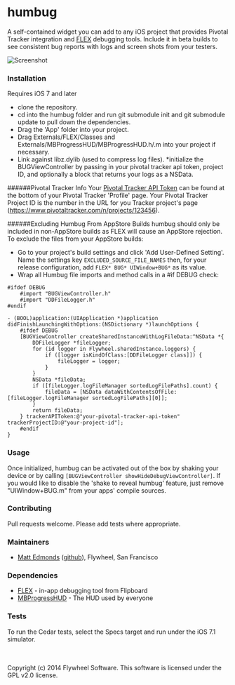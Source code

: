 humbug
======

A self-contained widget you can add to any iOS project that provides Pivotal Tracker integration and [FLEX](https://github.com/Flipboard/FLEX) debugging tools. Include it in beta builds to see consistent bug reports with logs and screen shots from your testers.

![Screenshot](https://github.com/upstartmobile/humbug/blob/master/Readme/screenshot.png?raw=true)

### Installation
Requires iOS 7 and later

* clone the repository.
* cd into the humbug folder and run git submodule init and git submodule update to pull down the dependencies.
* Drag the 'App' folder into your project.
* Drag Externals/FLEX/Classes and Externals/MBProgressHUD/MBProgressHUD.h/.m into your project if necessary.
* Link against libz.dylib (used to compress log files).
*initialize the BUGViewController by passing in your pivotal tracker api token, project ID, and optionally a block that returns your logs as a NSData.

######Pivotal Tracker Info
Your [Pivotal Tracker API Token](https://www.pivotaltracker.com/faq#wherecanifindmyapitoken) can be found at the bottom of your Pivotal Tracker 'Profile' page. Your Pivotal Tracker Project ID is the number in the URL for you Tracker project's page (https://www.pivotaltracker.com/n/projects/123456).

######Excluding Humbug From AppStore Builds
humbug should only be included in non-AppStore builds as FLEX will cause an AppStore rejection. To exclude the files from your AppStore builds:

* Go to your project's build settings and click 'Add User-Defined Setting'. Name the settings key ```EXCLUDED_SOURCE_FILE_NAMES``` then, for your release configuration, add ```FLEX* BUG* UIWindow+BUG*``` as its value. 
* Wrap all Humbug file imports and method calls in a #if DEBUG check:

```objc
#ifdef DEBUG
	#import "BUGViewController.h"
	#import "DDFileLogger.h"
#endif

- (BOOL)application:(UIApplication *)application didFinishLaunchingWithOptions:(NSDictionary *)launchOptions {
    #ifdef DEBUG
    [BUGViewController createSharedInstanceWithLogFileData:^NSData *{
        DDFileLogger *fileLogger;
        for (id logger in Flywheel.sharedInstance.loggers) {
            if ([logger isKindOfClass:[DDFileLogger class]]) {
                fileLogger = logger;
            }
        }
        NSData *fileData;
        if ([fileLogger.logFileManager sortedLogFilePaths].count) {
            fileData = [NSData dataWithContentsOfFile:[fileLogger.logFileManager sortedLogFilePaths][0]];
        }
        return fileData;
    } trackerAPIToken:@"your-pivotal-tracker-api-token" trackerProjectID:@"your-project-id"];
    #endif
}
```

### Usage
Once initialized, humbug can be activated out of the box by shaking your device or by calling ```[BUGViewController showHideDebugViewController]```.
If you would like to disable the 'shake to reveal humbug' feature, just remove "UIWindow+BUG.m" from your apps' compile sources.

### Contributing 
Pull requests welcome. Please add tests where appropriate.

### Maintainers
* [Matt Edmonds](mailto:matthewedmonds@me.com) ([github](https://github.com/medmonds)), Flywheel, San Francisco

### Dependencies

* [FLEX](https://github.com/Flipboard/FLEX) - in-app debugging tool from Flipboard
* [MBProgressHUD](https://github.com/jdg/MBProgressHUD) - The HUD used by everyone
 
### Tests

To run the Cedar tests, select the Specs target and run under the iOS 7.1 simulator.

<br/><br/>
Copyright (c) 2014 Flywheel Software. This software is licensed under the GPL v2.0 license. 

